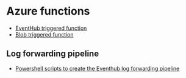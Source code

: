 # Azure functions

* [EventHub triggered function](activity_logs_monitoring/README.md)
* [Blob triggered function](blobs_logs_monitoring/README.md)


## Log forwarding pipeline
* [Powershell scripts to create the Eventhub log forwarding pipeline](eventhub_log_forwarder/README.md)